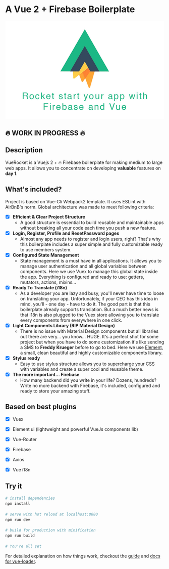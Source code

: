 # A Vue 2 + Firebase Boilerplate

![logo](./doc/rocket-start.jpg)

## 🔥 WORK IN PROGRESS 🔥

## Description

VueRocket is a Vuejs 2 + 🔥 Firebase boilerplate for making medium to large web apps.
It allows you to concentrate on developing __valuable__ features on __day 1__.


## What's included?

Project is based on Vue-Cli Webpack2 template. It uses ESLint with AirBnB's norm. Global architecture was made to meet following criteria:

- [x] __Efficient & Clear Project Structure__
  - A good structure is essential to build reusable and maintainable apps without breaking all your code each time you push a new feature.
- [x] __Login, Register, Profile and ResetPassword pages__
  - Almost any app needs to register and login users, right? That's why this boilerplate includes a super simple and fully customizable ready to use members system.
- [x] __Configured State Management__
  - State management is a must have in all applications. It allows you to manage user authentication and all global variables between components. Here we use Vuex to manage this global state inside the app. Everything is configured and ready to use: getters, mutators, actions, mixins...
- [x] __Ready To Translate (i18n)__
  - As a developer you are lazy and busy, you'll never have time to loose on translating your app. Unfortunately, if your CEO has this idea in mind, you'll - one day - have to do it. The good part is that this boilerplate already supports translation. But a much better news is that i18n is also plugged to the Vuex store allowing you to translate every components from everywhere in one click.
- [x] __Light Components Library (RIP Material Design)__
  - There is no issue with Material Design components but all libraries out there are very... you know... HUGE. It's a perfect shot for some project but when you have to do some customization it's like sending a SMS to __Freddy Krueger__ before to go to bed. Here we use [Element](http://element.eleme.io/#/en-US), a small, clean beautiful and highly customizable components library.
- [x] __Stylus ready__
  - Easy to use stylus structure allows you to supercharge your CSS with variables and create a super cool and reusable theme.
- [x] __The more important... Firebase__
  - How many backend did you write in your life? Dozens, hundreds? Write no more backend with Firebase, it's included, configured and ready to store your amazing stuff.


## Based on best plugins

- [x] Vuex
- [x] Element ui (lightweight and powerful VueJs components lib)
- [x] Vue-Router
- [x] Firebase
- [x] Axios
- [x] Vue i18n


## Try it

``` bash
# install dependencies
npm install

# serve with hot reload at localhost:8080
npm run dev

# build for production with minification
npm run build

# You're all set
```

For detailed explanation on how things work, checkout the [guide](http://vuejs-templates.github.io/webpack/) and [docs for vue-loader](http://vuejs.github.io/vue-loader).

